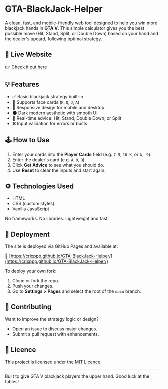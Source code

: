 # GTA-BlackJack-Helper

A clean, fast, and mobile-friendly web tool designed to help you win more blackjack hands in **GTA V**. This simple calculator gives you the best possible move (Hit, Stand, Split, or Double Down) based on your hand and the dealer's upcard, following optimal strategy.

## 🔗 Live Website

👉 [Check it out here](https://crixppp.github.io/GTA-BlackJack-Helper/)

## 💡 Features

- ✅ Basic blackjack strategy built-in
- 🎴 Supports face cards (`K`, `Q`, `J`, `A`)
- 📲 Responsive design for mobile and desktop
- 🌑 Dark modern aesthetic with smooth UI
- 🧠 Real-time advice: Hit, Stand, Double Down, or Split
- ❌ Input validation for errors or busts

## 🕹 How to Use

1. Enter your cards into the **Player Cards** field (e.g. `7 5`, `10 K`, or `A, 9`).
2. Enter the dealer's card (e.g. `A`, `9`, `Q`).
3. Click **Get Advice** to see what you should do.
4. Use **Reset** to clear the inputs and start again.

## ⚙️ Technologies Used

- HTML
- CSS (custom styles)
- Vanilla JavaScript

No frameworks. No libraries. Lightweight and fast.

## 🚀 Deployment

The site is deployed via GitHub Pages and available at:

📍 [https://crixppp.github.io/GTA-BlackJack-Helper/](https://crixppp.github.io/GTA-BlackJack-Helper/)

To deploy your own fork:
1. Clone or fork the repo.
2. Push your changes.
3. Go to **Settings > Pages** and select the root of the `main` branch.

## 🤝 Contributing

Want to improve the strategy logic or design?
- Open an issue to discuss major changes.
- Submit a pull request with enhancements.

## 📄 Licence

This project is licensed under the [MIT Licence](LICENSE).

---

Built to give GTA V blackjack players the upper hand. Good luck at the tables!
